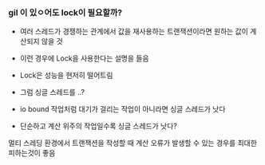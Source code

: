 ### gil 이 있ㅇ어도 lock이 필요할까?
- 여러 스레드가 경쟁하는 관계에서 값을 재사용하는 트랜잭션이라면 
원하는 값이 계산되지 않을 것
- 이런 경우에 Lock을 사용한다는 설명을 들음

- Lock은 성능을 현저히 떨어트림
- 그럼 싱글 스레드를 ..?
- io bound 작업처럼 대기가 걸리는 작업이 아니라면 싱글 스레드가 낫다
- 단순하고 계산 위주의 작업일수록 싱글 스레드가 낫다?

멀티 스레딩 환경에서 트랜잭션을 작성할 때 계산 오류가 발생할 수 있는 경우를
최대한 피하는것이 좋음

